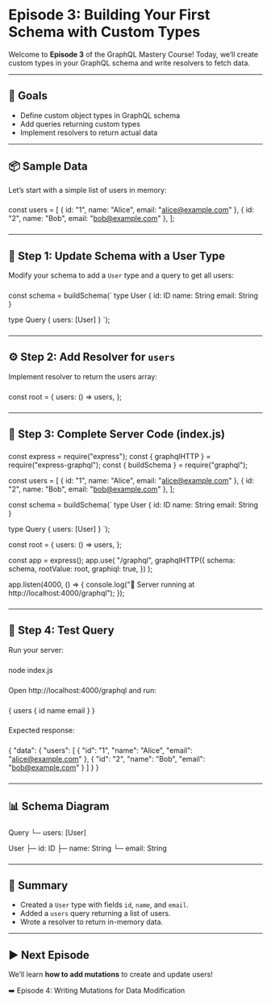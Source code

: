 # Episode 3: Building Your First Schema with Custom Types

Welcome to **Episode 3** of the GraphQL Mastery Course! Today, we’ll create custom types in your GraphQL schema and write resolvers to fetch data.

---

## 🎯 Goals

- Define custom object types in GraphQL schema  
- Add queries returning custom types  
- Implement resolvers to return actual data  

---

## 📦 Sample Data

Let’s start with a simple list of users in memory:

###  
const users = [
  { id: "1", name: "Alice", email: "alice@example.com" },
  { id: "2", name: "Bob", email: "bob@example.com" },
];
###

---

## 📜 Step 1: Update Schema with a User Type

Modify your schema to add a `User` type and a query to get all users:

###  
const schema = buildSchema(`
  type User {
    id: ID
    name: String
    email: String
  }

  type Query {
    users: [User]
  }
`);
###

---

## ⚙️ Step 2: Add Resolver for `users`

Implement resolver to return the users array:

###  
const root = {
  users: () => users,
};
###

---

## 🔄 Step 3: Complete Server Code (index.js)

###  
const express = require("express");
const { graphqlHTTP } = require("express-graphql");
const { buildSchema } = require("graphql");

const users = [
  { id: "1", name: "Alice", email: "alice@example.com" },
  { id: "2", name: "Bob", email: "bob@example.com" },
];

const schema = buildSchema(`
  type User {
    id: ID
    name: String
    email: String
  }

  type Query {
    users: [User]
  }
`);

const root = {
  users: () => users,
};

const app = express();
app.use(
  "/graphql",
  graphqlHTTP({
    schema: schema,
    rootValue: root,
    graphiql: true,
  })
);

app.listen(4000, () => {
  console.log("🚀 Server running at http://localhost:4000/graphql");
});
###

---

## 🧪 Step 4: Test Query

Run your server:

###  
node index.js
###

Open http://localhost:4000/graphql and run:

###  
{
  users {
    id
    name
    email
  }
}
###

Expected response:

###  
{
  "data": {
    "users": [
      {
        "id": "1",
        "name": "Alice",
        "email": "alice@example.com"
      },
      {
        "id": "2",
        "name": "Bob",
        "email": "bob@example.com"
      }
    ]
  }
}
###

---

## 📊 Schema Diagram

###  
Query
 └─ users: [User]

User
 ├─ id: ID
 ├─ name: String
 └─ email: String
###

---

## 🧠 Summary

- Created a `User` type with fields `id`, `name`, and `email`.  
- Added a `users` query returning a list of users.  
- Wrote a resolver to return in-memory data.  

---

## ▶️ Next Episode

We’ll learn **how to add mutations** to create and update users!

➡️ Episode 4: Writing Mutations for Data Modification
